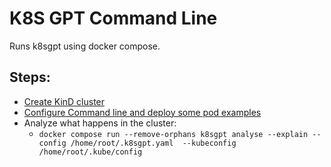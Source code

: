 # K8S GPT Command Line

Runs k8sgpt using docker compose.

## Steps:
- [Create KinD cluster](../example-01/clusters-create.sh)
- [Configure Command line and deploy some pod examples](./configure.sh)
- Analyze what happens in the cluster:
  - `docker compose run --remove-orphans k8sgpt analyse --explain --config /home/root/.k8sgpt.yaml  --kubeconfig /home/root/.kube/config`


